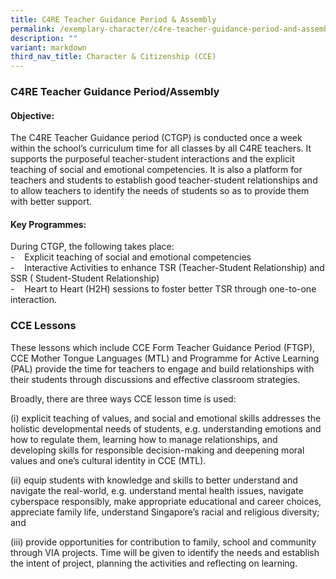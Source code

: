 ```yaml
---
title: C4RE Teacher Guidance Period & Assembly
permalink: /exemplary-character/c4re-teacher-guidance-period-and-assembly/
description: ""
variant: markdown
third_nav_title: Character & Citizenship (CCE)
---
```

### **C4RE Teacher Guidance Period/Assembly**
#### **Objective:**
The C4RE Teacher Guidance period (CTGP) is conducted once a week within the school’s curriculum time for all classes by all C4RE teachers. It supports the purposeful teacher-student interactions and the explicit teaching of social and emotional competencies. It is also a platform for teachers and students to establish good teacher-student relationships and to allow teachers to identify the needs of students so as to provide them with better support.

#### **Key Programmes:**
During CTGP, the following takes place:<br>
\-&nbsp;&nbsp; &nbsp;Explicit teaching of social and emotional competencies <br>
\-&nbsp;&nbsp; &nbsp;Interactive Activities to enhance TSR (Teacher-Student Relationship) and SSR ( Student-Student Relationship)<br>
\-&nbsp;&nbsp; &nbsp;Heart to Heart (H2H) sessions to foster better TSR through one-to-one interaction.<br>


### **CCE Lessons**

These lessons which include CCE Form Teacher Guidance Period (FTGP), CCE Mother Tongue Languages (MTL) and Programme for Active Learning (PAL) provide the time for teachers to engage and build relationships with their students through discussions and effective classroom strategies. 

Broadly, there are three ways CCE lesson time is used: 

(i) explicit teaching of values, and social and emotional skills addresses the holistic developmental needs of students, e.g. understanding emotions and how to regulate them, learning how to manage relationships, and developing skills for responsible decision-making and deepening moral values and one’s cultural identity in CCE (MTL). 

(ii) equip students with knowledge and skills to better understand and navigate the real-world, e.g. understand mental health issues, navigate cyberspace responsibly, make appropriate educational and career choices, appreciate family life, understand Singapore’s racial and religious diversity; and 

(iii) provide opportunities for contribution to family, school and community through VIA projects. Time will be given to identify the needs and establish the intent of project, planning the activities and reflecting on learning.